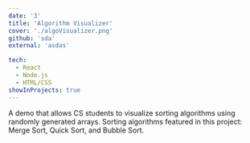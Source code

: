 ```yaml
---
date: '3'
title: 'Algorithm Visualizer'
cover: './algoVisualizer.png'
github: 'sda'
external: 'asdas'

tech:
  - React
  - Node.js
  - HTML/CSS
showInProjects: true
---
```


A demo that allows CS students to visualize sorting algorithms using randomly generated arrays. Sorting algorithms featured in this project: Merge Sort, Quick Sort, and Bubble Sort.